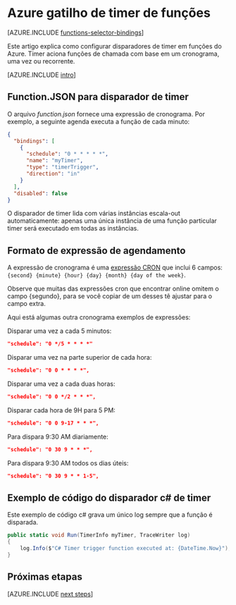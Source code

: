 <properties
    pageTitle="Gatilho de timer do Azure funções | Microsoft Azure"
    description="Compreenda como usar disparadores de timer em funções do Azure."
    services="functions"
    documentationCenter="na"
    authors="christopheranderson"
    manager="erikre"
    editor=""
    tags=""
    keywords="funções de Azure, funções, processamento de eventos, computação dinâmico, arquitetura sem servidor"/>

<tags
    ms.service="functions"
    ms.devlang="multiple"
    ms.topic="reference"
    ms.tgt_pltfrm="multiple"
    ms.workload="na"
    ms.date="08/22/2016"
    ms.author="chrande; glenga"/>

# <a name="azure-functions-timer-trigger"></a>Azure gatilho de timer de funções

[AZURE.INCLUDE [functions-selector-bindings](../../includes/functions-selector-bindings.md)]

Este artigo explica como configurar disparadores de timer em funções do Azure. Timer aciona funções de chamada com base em um cronograma, uma vez ou recorrente.  

[AZURE.INCLUDE [intro](../../includes/functions-bindings-intro.md)] 

## <a name="functionjson-for-timer-trigger"></a>Function.JSON para disparador de timer

O arquivo *function.json* fornece uma expressão de cronograma. Por exemplo, a seguinte agenda executa a função de cada minuto:

```json
{
  "bindings": [
    {
      "schedule": "0 * * * * *",
      "name": "myTimer",
      "type": "timerTrigger",
      "direction": "in"
    }
  ],
  "disabled": false
}
```

O disparador de timer lida com várias instâncias escala-out automaticamente: apenas uma única instância de uma função particular timer será executado em todas as instâncias.

## <a name="format-of-schedule-expression"></a>Formato de expressão de agendamento

A expressão de cronograma é uma [expressão CRON](http://en.wikipedia.org/wiki/Cron#CRON_expression) que inclui 6 campos: `{second} {minute} {hour} {day} {month} {day of the week}`. 

Observe que muitas das expressões cron que encontrar online omitem o campo {segundo}, para se você copiar de um desses tê ajustar para o campo extra. 

Aqui está algumas outra cronograma exemplos de expressões:

Disparar uma vez a cada 5 minutos:

```json
"schedule": "0 */5 * * * *"
```

Disparar uma vez na parte superior de cada hora:

```json
"schedule": "0 0 * * * *",
```

Disparar uma vez a cada duas horas:

```json
"schedule": "0 0 */2 * * *",
```

Disparar cada hora de 9H para 5 PM:

```json
"schedule": "0 0 9-17 * * *",
```

Para dispara 9:30 AM diariamente:

```json
"schedule": "0 30 9 * * *",
```

Para dispara 9:30 AM todos os dias úteis:

```json
"schedule": "0 30 9 * * 1-5",
```

## <a name="timer-trigger-c-code-example"></a>Exemplo de código do disparador c# de timer

Este exemplo de código c# grava um único log sempre que a função é disparada.

```csharp
public static void Run(TimerInfo myTimer, TraceWriter log)
{
    log.Info($"C# Timer trigger function executed at: {DateTime.Now}");    
}
```

## <a name="next-steps"></a>Próximas etapas

[AZURE.INCLUDE [next steps](../../includes/functions-bindings-next-steps.md)] 
